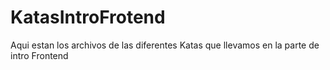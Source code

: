 # KatasIntroFrotend
Aqui estan los archivos de las diferentes Katas que llevamos en la parte de intro Frontend
